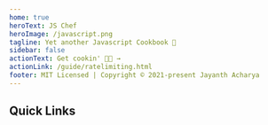```yaml
---
home: true
heroText: JS Chef
heroImage: /javascript.png
tagline: Yet another Javascript Cookbook 🍳
sidebar: false
actionText: Get cookin' 👨‍🍳 →
actionLink: /guide/ratelimiting.html
footer: MIT Licensed | Copyright © 2021-present Jayanth Acharya
---
```

 
## Quick Links
<Home/>